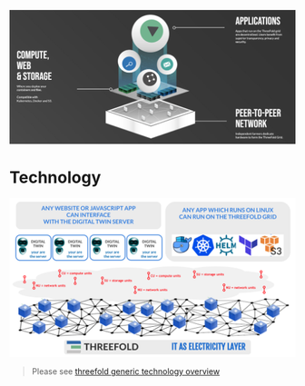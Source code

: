 ![](img/tech_header.png)

# Technology

![](img/tech_architecture1.png)

> Please see [threefold generic technology overview](cloud:technology)